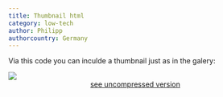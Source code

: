```yaml
---
title: Thumbnail html
category: low-tech
author: Philipp
authorcountry: Germany
---
```

Via this code you can inculde a thumbnail just as in the galery:

<img src="/picturepreviews/IMG_3012.jpg">
<center><a href="/pictures/IMG_3012.jpg">see uncompressed version</a></center>
